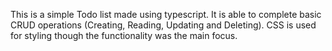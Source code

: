This is a simple Todo list made using typescript. It is able to complete basic CRUD operations (Creating, Reading, Updating and Deleting). CSS is used for styling though the functionality was the main focus.
